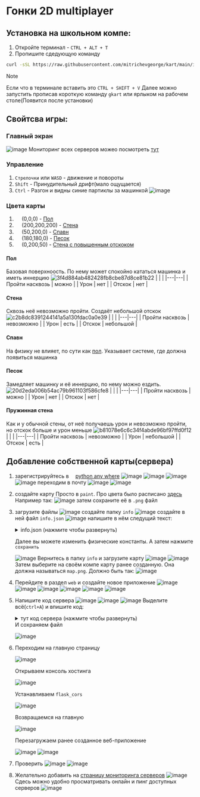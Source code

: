 # Гонки 2D multiplayer

## Установка на школьном компе:
1. Откройте терминал - `CTRL + ALT + T`
2. Пропишите сдедующую команду
``` bash
curl -sSL https://raw.githubusercontent.com/mitrichevgeorge/kart/main/install.sh | bash
```
> [!Note]
> Если что в терминале вставить это `CTRL + SHIFT + V`
Далее можно запустить прописав короткую команду `gkart` или ярлыком на рабочем столе(Появится после установки)

## Свойтсва игры:
### Главный экран
![image](https://github.com/user-attachments/assets/aa6245a8-af7f-4dcd-bd3c-b48dda1294b5)
Мониторинг всех серверов можео посмотреть [тут](gkart.pythonanywhere.com)
### Управление
1. `Стрелочки` или `WASD` - движение и повороты
2. `Shift` - Принудительный дрифт(мало ощущается)
3. `Ctrl` - Разгон и видны синие партиклы за машинкой
   ![image](https://github.com/user-attachments/assets/914ef07f-85af-46f5-82fd-ff04f7f543f9)

### Цвета карты
1. <img src="https://github.com/user-attachments/assets/9e9c591d-1f9c-4c67-9645-f59558e787e8" style="height: 1em; width: 1em; vertical-align: middle;" /> (0,0,0) - [Пол](#пол)
2. <img src="https://github.com/user-attachments/assets/e8c7606f-ba60-48e7-900e-fe6c63467862" style="height: 1em; width: 1em; vertical-align: middle;" /> (200,200,200) - [Стена](#стена)
3. <img src="https://github.com/user-attachments/assets/4e452f41-556b-4e98-84f9-e61864ee77db" style="height: 1em; width: 1em; vertical-align: middle;" /> (50,200,0) - [Спавн](#спавн)
4. <img src="https://github.com/user-attachments/assets/59b500a1-1bdb-4b86-8fe6-6c186491250b" style="height: 1em; width: 1em; vertical-align: middle;" /> (180,180,0) - [Песок](#песок)
5. <img src="https://github.com/user-attachments/assets/e47349ef-5270-44bf-9ca7-13bb6efe12bc" style="height: 1em; width: 1em; vertical-align: middle;" /> (0,200,50) - [Стена с повышенным отскоком](#пружинная-стена)

#### Пол
Базовая поверхноость. По нему может спокойно кататься машинка и иметь иннерцию
![3f4d884ab482428fb8cbe87d8ce81b22](https://github.com/user-attachments/assets/a3516f34-e46d-46fa-b4bb-d9f94b2e554c)
| | |
|---|---|
| Пройти насквозь | можно |
| Урон | нет |
| Отскок | нет |

#### Стена
Сквозь неё невозможно пройти. Создаёт небольшой отскок
![c2b8dc8391244141a5a130fdac0a0e39](https://github.com/user-attachments/assets/d667d5cf-eeb7-40de-b41e-3e626607e056)
| | |
|---|---|
| Пройти насквозь | невозможно |
| Урон | есть |
| Отскок | небольшой |

#### Спавн
На физику не влияет, по сути как [пол](#пол). Указывает системе, где должна появиться машинка

#### Песок
Замедляет машинку и её иннерцию, по нему можно ездить.
![20d2eda006b54ac79b961103f586cfe8](https://github.com/user-attachments/assets/2383e060-435f-4d48-8eb5-9486eea228bd)
| | |
|---|---|
| Пройти насквозь | можно |
| Урон | нет |
| Отскок | нет |

#### Пружинная стена
Как и у обычной стены, от неё получаешь урон и невозможно пройти, но отскок больше и урон меньше
![b81078e6c6c34f4abde96bf97ffd0f12](https://github.com/user-attachments/assets/5528daa3-b728-41b9-a175-fe3f6f64d39e)
| | |
|---|---|
| Пройти насквозь | невозможно |
| Урон | небольшой |
| Отскок | есть |


## Добавление собственной карты(сервера)
1. зарегистрируйтесь в <img src="https://www.pythonanywhere.com/static/anywhere/images/PA-logo.svg" style="height: 1em; vertical-align: middle;" />[python any where](https://www.pythonanywhere.com/login)
   ![image](https://github.com/user-attachments/assets/f15ca967-9582-4144-9035-4fc9b50840c4)
   ![image](https://github.com/user-attachments/assets/18415712-c6f0-4166-a521-62e209b38495)
   ![image](https://github.com/user-attachments/assets/4e678c99-1659-43c2-a1b4-4304a457ef8c)
   ![image](https://github.com/user-attachments/assets/b6f479c8-3f57-4082-b4b0-286b73081187)
   переходим в почту
   ![image](https://github.com/user-attachments/assets/a3eac0d7-55d7-409b-9692-2eee3bdd2d08)
   ![image](https://github.com/user-attachments/assets/38602484-b65b-4dff-a7db-d7922b7131bb)

3. создайте карту
   Просто в `paint`. Про цвета было расписано [здесь](#цвета-карты) Например так:
   ![image](https://github.com/user-attachments/assets/ad621a33-20c9-432a-a02f-6454b62ae1ce)
   затем сохраните её в `.png` файл

5. загрузите файлы
   ![image](https://github.com/user-attachments/assets/c43d3bb1-40d0-49a5-88da-a90d03f9e0dc)
   создайте папку `info`
   ![image](https://github.com/user-attachments/assets/4a3c5049-d086-49c1-987a-c5f1b938f0d0)
   создайте в ней файл `info.json`
   ![image](https://github.com/user-attachments/assets/0a105afb-7f05-4e00-acdb-043ec9d178d5)
   напишите в нём следущий текст:
   <details>
      <summary>info.json (нажмите чтобы развернуть)</summary>
      
      ``` json
      {
          "ACCELERATION": 0.3,
          "DECELERATION": 0.04,
          "MAX_SPEED": 10,
          "TURN_ACCELERATION": 0.01,
          "ROTATIONAL_FRICTION": 0.04,
          "MAX_ANGULAR_VELOCITY": 0.40,
          "SAND_SLOWDOWN": 0.9,
          "SAND_INERTIA_LOSS": 0.08,
          "WALL_BOUNCE": 0.3,
          "FRICTION": 0.3,
          "TRAIL_FADE_RATE": 0.99,
          "MIN_SPEED_FOR_TURN": 0.5,
          "LOW_SPEED_TURN_FACTOR": 0.3,
          "HIGH_SPEED_DRIFT_FACTOR": 0.3,
          "DRIFT_FACTOR_ON_SHIFT": 0.8,
          "CAR_COLLISION_BOUNCE": 0.5,
          "MIN_SPAWN_DISTANCE": 30,
          "BLEND_FACTOR": 0.5,
          "MAX_HEALTH": 20,
          "DAMAGE_SCALING": 0.5,
          "SPAWN_PROTECTION_TIME": 2.0,
          "HEALTH_BAR_WIDTH": 40,
          "HEALTH_BAR_HEIGHT": 6,
          "HEALTH_BAR_OFFSET": 0,
          "NITRO_BAR_OFFSET": 8,
          "NAME_OFFSET": 30,
          "SMOKE_HEALTH_THRESHOLD": 9,
          "SMOKE_EMISSION_RATE": 0.1,
          "SMOKE_LIFETIME": 1.0,
          "SMOKE_SPEED": 10,
          "POPUP_LIFETIME": 1.0,
          "POPUP_SPEED": 20,
          "EXPLOSION_LIFETIME": 0.5,
          "EXPLOSION_SIZE": 40,
          "CORPSE_LIFETIME": 3.0,
          "SPARK_EMISSION_RATE": 0.1,
          "SPARK_LIFETIME": 0.3,
          "SPARK_SPEED": 15,
          "SPARK_ALPHA_THRESHOLD": 50,
          "NITRO_MAX": 100,
          "NITRO_REGEN_RATE": 10,
          "NITRO_CONSUMPTION_RATE": 50,
          "NITRO_BOOST_FACTOR": 3.0,
          "NITRO_LOW_THRESHOLD": 10,
          "NITRO_LOW_SLOWDOWN": 0.7,
          "NITRO_LOW_DAMAGE": 0.5,
          "NITRO_FLAME_EMISSION_RATE": 0.05,
          "NITRO_VISIBILITY_THRESHOLD": 0.95
      }
      ```
   </details>
   
   Далее вы можете изменить физические константы. А затем нажмите `сохранить`
   
   ![image](https://github.com/user-attachments/assets/9c1e3c2c-20ae-43a2-95bd-99aa894d2fa6)
   Вернитесь в папку `info` и загрузите карту
   ![image](https://github.com/user-attachments/assets/ab46019e-45b6-48f3-a02f-418ec39b1ee1)
   ![image](https://github.com/user-attachments/assets/04222ffe-f75e-4405-9d48-9e218b865425)
   Затем выберите на своём компе карту ранее созданную. Она должна называться `map.png`. Должно быть так:
   ![image](https://github.com/user-attachments/assets/0af3dd84-2166-4e01-8ca1-a9c46bf8a4b3)
6. Перейдите в раздел `web` и создайте новое приложение
   ![image](https://github.com/user-attachments/assets/4f272201-643f-493c-8746-838fc3d63d5a)
   ![image](https://github.com/user-attachments/assets/fd01724d-fb0a-4a86-8ef3-22a7377a0b2c)
   ![image](https://github.com/user-attachments/assets/a8c5e3a1-4e24-4aa9-bdb2-8a6e3c5ec375)
   ![image](https://github.com/user-attachments/assets/8dc4b05b-b2d6-4ede-8cac-115370aacedc)
   ![image](https://github.com/user-attachments/assets/c5ccd345-1d50-441c-9479-0aba89ee5318)
   ![image](https://github.com/user-attachments/assets/a6486494-d419-4aec-9111-ab82fd52a405)

7. Напишите код сервера
   ![image](https://github.com/user-attachments/assets/cb8b09fe-fb9f-4dd3-a2e6-d41314b5bba5)
   ![image](https://github.com/user-attachments/assets/7bb9ae34-9b35-4aa6-bfdb-ed5710d1e53c)
   ![image](https://github.com/user-attachments/assets/37c84b4e-7701-4cf7-b2a6-944419fb27de)
   Выделите всё(`ctrl+A`) и впишите код:
   <details>
      <summary>тут код сервера (нажмите чтобы развернуть)</summary>

      ``` python
      BASE_PATH = '/home/YOURNAME/info'
      from flask import Flask, request, jsonify, send_file
      from flask_compress import Compress
      from flask_cors import CORS
      import time
      from threading import Lock
      import os
      
      app = Flask(__name__)
      Compress(app)
      CORS(app, resources={r"/*": {"origins": "*"}})
      
      players = {}
      lock = Lock()
      TIMEOUT = 5.0
      
      @app.route('/webhook', methods=['POST'])
      def webhook():
          try:
              data = request.get_json()
              if not data or 'player_id' not in data or 'state' not in data or 'name' not in data or 'color' not in data:
                  return jsonify({'error': 'Invalid data'}), 400
      
              player_id = data['player_id']
              state = data['state']
              name = data['name']
              color = data['color']
      
              with lock:
                  players[player_id] = {
                      'state': {
                          'x': state['x'],
                          'y': state['y'],
                          'angle': state['angle'],
                          'speed': state['speed'],
                          'steering_angle': state['steering_angle'],
                          'velocity_x': state['velocity_x'],
                          'velocity_y': state['velocity_y'],
                          'angular_velocity': state['angular_velocity'],
                          'checkpoints_passed': state['checkpoints_passed'],
                          'health': state['health'],
                          'nitro': state['nitro']
                      },
                      'name': name,
                      'color': color,
                      'last_updated': time.time()
                  }
      
                  current_time = time.time()
                  inactive_players = [pid for pid, pinfo in players.items() if current_time - pinfo['last_updated'] > TIMEOUT]
                  for pid in inactive_players:
                      del players[pid]
      
                  other_players = {
                      pid: {
                          'state': pinfo['state'],
                          'name': pinfo['name'],
                          'color': pinfo['color']
                      }
                      for pid, pinfo in players.items()
                      if pid != player_id
                  }
      
              return jsonify(other_players), 200
          except Exception as e:
              return jsonify({'error': str(e)}), 500
      
      @app.route('/map', methods=['GET'])
      def get_map():
          map_path = os.path.join(BASE_PATH, 'map.png')
          if os.path.exists(map_path):
              return send_file(map_path, mimetype='image/png')
          else:
              return jsonify({'error': 'Map file not found'}), 404
      
      @app.route('/info', methods=['GET'])
      def get_info():
          info_path = os.path.join(BASE_PATH, 'info.json')
          if os.path.exists(info_path):
              return send_file(info_path, mimetype='application/json')
          else:
              return jsonify({'error': 'Info file not found'}), 404
      
      @app.route('/online', methods=['GET'])
      def get_online():
          try:
              with lock:
                  current_time = time.time()
                  active_players = len([pid for pid, pinfo in players.items() if current_time - pinfo['last_updated'] <= TIMEOUT])
              return jsonify({'online': active_players}), 200
          except Exception as e:
              return jsonify({'error': str(e)}), 500
      
      if __name__ == '__main__':
          app.run(debug=False)
      ```
      Тут вам надо в первой строчке заменить `YOURNAME` на ваш юзернейм, который вы указали при регистрации
   </details>
   И сохраняем файл
   
   ![image](https://github.com/user-attachments/assets/d1938b18-86f5-4e8a-87d4-f7d882f346f9)

8. Переходим на главную страницу
   
   ![image](https://github.com/user-attachments/assets/b6eb0e02-cb60-4239-85fe-60d2956971c7)
   
   Открываем консоль хостинга
   
   ![image](https://github.com/user-attachments/assets/8bfa64b6-9e63-477c-b9fb-fb1aeeb8ff24)
   
   Устанавливаем `flask_cors`
   
   ![image](https://github.com/user-attachments/assets/37c862cf-e91c-43f1-b8ba-07f9bc9db036)
   
   Возвращаемся на главную

   ![image](https://github.com/user-attachments/assets/77e85efb-b4dd-4dd1-924a-f51c45504256)

   Перезагружаем ранее созданное веб-приложение
 
   ![image](https://github.com/user-attachments/assets/d4b32a2d-3f02-4acf-ac8c-7a23628b3bfc)
   ![image](https://github.com/user-attachments/assets/3b48888c-41b1-4a9a-bb7a-1975993ba277)

9. Проверить
   ![image](https://github.com/user-attachments/assets/d90295b8-43b2-426b-97ed-b57b080ab10e)
   ![image](https://github.com/user-attachments/assets/cbca803b-3675-4d9f-aca8-9ca9e044ebff)

10. Желательно добавить на [страницу мониторинга серверов](https://gkart.pythonanywhere.com/)
    ![image](https://github.com/user-attachments/assets/6f11f400-a2a0-439e-86fb-d8cf4322bb97)
    Сдесь можно удобно просматривать онлайн и пинг доступных серверов
    ![image](https://github.com/user-attachments/assets/8f435078-5a59-4de3-874e-66e39c2dfa18)

   
